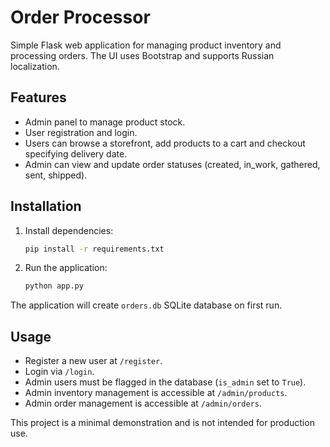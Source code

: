 # Order Processor

Simple Flask web application for managing product inventory and processing orders. The UI uses Bootstrap and supports Russian localization.

## Features
- Admin panel to manage product stock.
- User registration and login.
- Users can browse a storefront, add products to a cart and checkout specifying delivery date.
- Admin can view and update order statuses (created, in_work, gathered, sent, shipped).

## Installation
1. Install dependencies:
   ```bash
   pip install -r requirements.txt
   ```
2. Run the application:
   ```bash
   python app.py
   ```

The application will create `orders.db` SQLite database on first run.

## Usage
- Register a new user at `/register`.
- Login via `/login`.
- Admin users must be flagged in the database (`is_admin` set to `True`).
- Admin inventory management is accessible at `/admin/products`.
- Admin order management is accessible at `/admin/orders`.

This project is a minimal demonstration and is not intended for production use.
